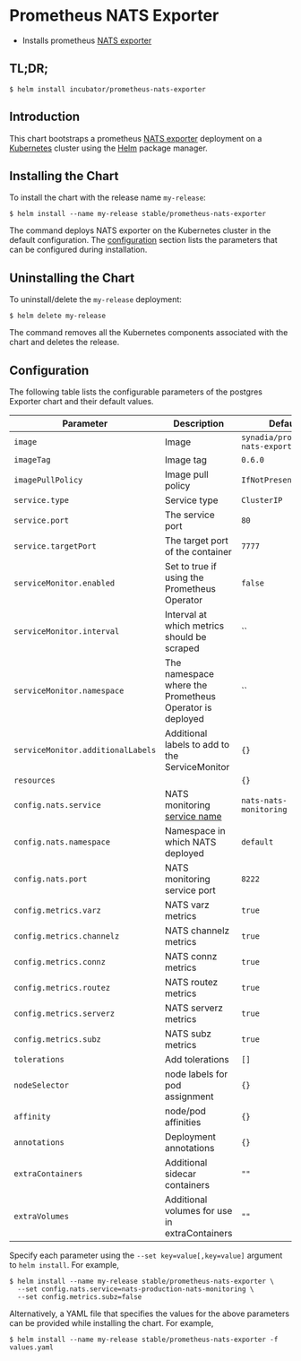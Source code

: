 # Prometheus NATS Exporter

* Installs prometheus [NATS exporter](https://github.com/nats-io/prometheus-nats-exporter)

## TL;DR;

```console
$ helm install incubator/prometheus-nats-exporter
```

## Introduction

This chart bootstraps a prometheus [NATS exporter](https://github.com/nats-io/prometheus-nats-exporter) deployment on a [Kubernetes](http://kubernetes.io) cluster using the [Helm](https://helm.sh) package manager.

## Installing the Chart

To install the chart with the release name `my-release`:

```console
$ helm install --name my-release stable/prometheus-nats-exporter
```

The command deploys NATS exporter on the Kubernetes cluster in the default configuration. The [configuration](#configuration) section lists the parameters that can be configured during installation.

## Uninstalling the Chart

To uninstall/delete the `my-release` deployment:

```console
$ helm delete my-release
```

The command removes all the Kubernetes components associated with the chart and deletes the release.

## Configuration

The following table lists the configurable parameters of the postgres Exporter chart and their default values.

| Parameter                         | Description                                             | Default                                          |
| --------------------------------- | ------------------------------------------------------- | ------------------------------------------------ |
| `image`                           | Image                                                   | `synadia/prometheus-nats-exporter`               |
| `imageTag`                        | Image tag                                               | `0.6.0`                                          |
| `imagePullPolicy`                 | Image pull policy                                       | `IfNotPresent`                                   |
| `service.type`                    | Service type                                            | `ClusterIP`                                      |
| `service.port`                    | The service port                                        | `80`                                             |
| `service.targetPort`              | The target port of the container                        | `7777`                                           |
| `serviceMonitor.enabled`          | Set to true if using the Prometheus Operator            | `false`                                          |
| `serviceMonitor.interval`         | Interval at which metrics should be scraped             | ``                                               |
| `serviceMonitor.namespace`        | The namespace where the Prometheus Operator is deployed | ``                                               |
| `serviceMonitor.additionalLabels` | Additional labels to add to the ServiceMonitor          | `{}`                                             |
| `resources`                       |                                                         | `{}`                                             |
| `config.nats.service`             | NATS monitoring [service name][svc-name]                | `nats-nats-monitoring`                           |
| `config.nats.namespace`           | Namespace in which NATS deployed                        | `default`                                        |
| `config.nats.port`                | NATS monitoring service port                            | `8222`                                           |
| `config.metrics.varz`             | NATS varz metrics                                       | `true`                                           |
| `config.metrics.channelz`         | NATS channelz metrics                                   | `true`                                           |
| `config.metrics.connz`            | NATS connz metrics                                      | `true`                                           |
| `config.metrics.routez`           | NATS routez metrics                                     | `true`                                           |
| `config.metrics.serverz`          | NATS serverz metrics                                    | `true`                                           |
| `config.metrics.subz`             | NATS subz metrics                                       | `true`                                           |
| `tolerations`                     | Add tolerations                                         | `[]`                                             |
| `nodeSelector`                    | node labels for pod assignment                          | `{}`                                             |
| `affinity`                        | node/pod affinities                                     | `{}`                                             |
| `annotations`                     | Deployment annotations                                  | `{}`                                             |
| `extraContainers`                 | Additional sidecar containers                           | `""`                                             |
| `extraVolumes`                    | Additional volumes for use in extraContainers           | `""`                                             |

[svc-name]: https://github.com/helm/charts/blob/master/stable/nats/templates/monitoring-svc.yaml

Specify each parameter using the `--set key=value[,key=value]` argument to `helm install`. For example,

```console
$ helm install --name my-release stable/prometheus-nats-exporter \
  --set config.nats.service=nats-production-nats-monitoring \
  --set config.metrics.subz=false
```

Alternatively, a YAML file that specifies the values for the above parameters can be provided while installing the chart. For example,

```console
$ helm install --name my-release stable/prometheus-nats-exporter -f values.yaml
```
